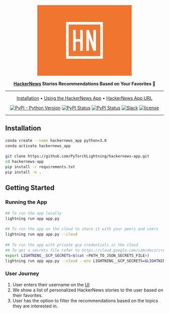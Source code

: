 <div align="center">

<img src="visuals/hn_logo.png" width="300px">

**[HackerNews](https://news.ycombinator.com/news) Stories Recommendations Based on Your Favorites :rocket:**

______________________________________________________________________

<p align="center">
  <a href="#installation">Installation</a> •
  <a href="#getting-started">Using the HackerNews App</a> •
  <a href="https://01g3zbthsnjj4qq0axpycgts35.litng-ai-03.litng.ai/view/Home">HackerNews App URL</a>
</p>

[![PyPI - Python Version](https://img.shields.io/pypi/pyversions/hackernews-app)](https://pypi.org/project/hackernews-app/)
[![PyPI Status](https://badge.fury.io/py/hackernews-app.svg)](https://badge.fury.io/py/hackernews-app)
[![PyPI Status](https://static.pepy.tech/badge/random)](https://pepy.tech/project/hackernews-app)
[![Slack](https://img.shields.io/badge/slack-chat-green.svg?logo=slack)](https://join.slack.com/t/pytorch-lightning/shared_invite/zt-pw5v393p-qRaDgEk24~EjiZNBpSQFgQ)
[![license](https://img.shields.io/badge/License-Apache%202.0-blue.svg)](https://github.com/PytorchLightning/hackernews-app/blob/master/LICENSE)

______________________________________________________________________

</div>

## Installation

```bash
conda create --name hackernews_app python=3.8
conda activate hackernews_app

git clone https://github.com/PyTorchLightning/hackernews-app.git
cd hackernews-app
pip install -r requirements.txt
pip install -e .
```

## Getting Started

### Running the App

```bash
## To run the app locally
lightning run app app.py

## To run the app on the cloud to share it with your peers and users
lightning run app app.py --cloud

## To run the app with private gcp credentials in the cloud
## To get a secrets file refer to https://cloud.google.com/iam/docs/creating-managing-service-account-keys
export LIGHTNING__GCP_SECRETS=$(cat <PATH_TO_JSON_SECRETS_FILE>)
lightning run app app.py --cloud --env LIGHTNING__GCP_SECRETS=$LIGHTNING__GCP_SECRETS
```

### User Journey

1. User enters their username on the [UI](https://01g3zbthsnjj4qq0axpycgts35.litng-ai-03.litng.ai/view/Home)
1. We show a list of personalized HackerNews stories to the user based on their favorites.
1. User has the option to filter the recommendations based on the topics they are interested in.

